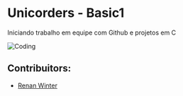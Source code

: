 # Unicorders - Basic1

Iniciando trabalho em equipe com Github e projetos em C

![Coding](https://media.giphy.com/media/13UZisxBxkjPwI/giphy.gif)

## Contribuitors:

* [Renan Winter](https://www.github.com/rwspatin)
